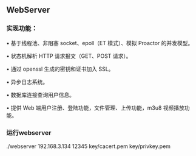 ## WebServer

### 实现功能： 

• 基于线程池、非阻塞 socket、epoll（ET 模式）、模拟 Proactor 的并发模型。 

• 状态机解析 HTTP 请求报文（GET、POST 请求）。 

• 通过 openssl 生成的密钥和证书加入 SSL。 

• 异步日志系统。 

• 数据库连接查询用户信息。 

• 提供 Web 端用户注册、登陆功能，文件管理、上传功能，m3u8 视频播放功能。



### 运行webserver

./webserver 192.168.3.134 12345 key/cacert.pem key/privkey.pem 